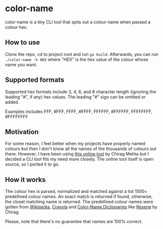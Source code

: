 # color-name

color-name is a tiny CLI tool that spits out a colour name when passed a colour hex.

## How to use
Clone the repo, cd to project root and run `go build`. Afterwards, you can run `./color-name -h HEX` where "HEX" is the hex value of the colour whose name you want.

## Supported formats 
Supported hex formats include 3, 4, 6, and 8 character length (ignoring the leading "#", if any) hex values. The leading "#" sign can be omitted or added. 

Examples includes FFF, #FFF, FFFF, #FFFF, FFFFFF, #FFFFFF, FFFFFFFF, #FFFFFFFF

## Motivation
For some reason, I feel better when my projects have properly named colours but then I don't know all the names of the
 thousands of colours out there. 
 However, I have been using [this online tool](http://chir.ag/projects/name-that-color) by Chirag Mehta but I decided a
  CLI tool fits my need more closely. The online tool itself is open source, so I ported it to go.
  
## How it works
The colour hex is parsed, normalized and matched against a list 1500+ predefined colour names. An exact match is returned if found, otherwise, the closet matching name is returned. The predefined colour names were gotten from
  [Wikipedia](http://en.wikipedia.org/wiki/List_of_colors), [Crayola](http://en.wikipedia.org/wiki/List_of_Crayola_crayon_colors) 
  and [Color-Name Dictionaries](http://www-swiss.ai.mit.edu/~jaffer/Color/Dictionaries.html) like [Resene](http://www-swiss.ai.mit.edu/~jaffer/Color/resenecolours.txt) by Chirag.
  
  Please, note that there's no guarantee that names are 100% correct. 
  
 
